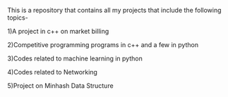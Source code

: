 This is a repository that contains all my projects that include the following topics-

1)A project in c++ on market billing

2)Competitive programming programs in c++ and a few in python

3)Codes related to machine learning in python

4)Codes related to Networking

5)Project on Minhash Data Structure

